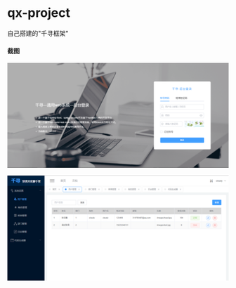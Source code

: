 # qx-project

自己搭建的"千寻框架"

#### 截图

![登录页](/screenshot/login.png)

![用户管理](/screenshot/usermanage.png)